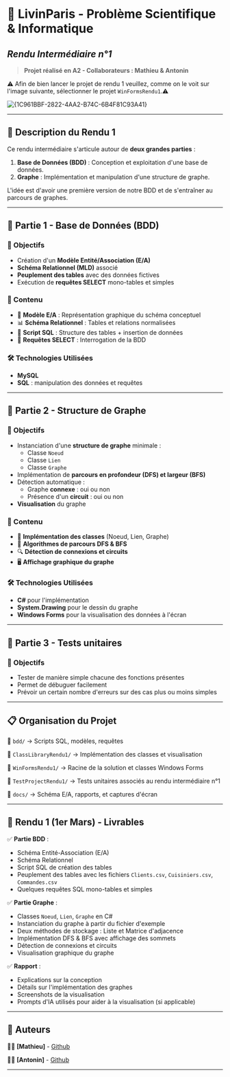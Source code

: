 # 📌 LivinParis - Problème Scientifique & Informatique
## _Rendu Intermédiaire n°1_
> **Projet réalisé en A2 - Collaborateurs : Mathieu & Antonin**
> 
⚠️ Afin de bien lancer le projet de rendu 1 veuillez, comme on le voit sur l'image suivante, sélectionner le projet `WinFormsRendu1`.⚠️
> 
![{1C961BBF-2822-4AA2-B74C-6B4F81C93A41}](https://github.com/user-attachments/assets/75aa0fcd-10cb-48f0-9d8a-f8fcc1c8949b)

---

## 🚀 Description du Rendu 1
Ce rendu intermédiaire s'articule autour de **deux grandes parties** :
1. **Base de Données (BDD)** : Conception et exploitation d'une base de données.
2. **Graphe** : Implémentation et manipulation d'une structure de graphe.

L'idée est d'avoir une première version de notre BDD et de s'entraîner au parcours de graphes.

---

## 📂 Partie 1 - Base de Données (BDD)

### 🎯 Objectifs
- Création d'un **Modèle Entité/Association (E/A)**
- **Schéma Relationnel (MLD)** associé
- **Peuplement des tables** avec des données fictives
- Exécution de **requêtes SELECT** mono-tables et simples

### 📌 Contenu
- 📄 **Modèle E/A** : Représentation graphique du schéma conceptuel
- 📊 **Schéma Relationnel** : Tables et relations normalisées
- 📜 **Script SQL** : Structure des tables + insertion de données
- 🔎 **Requêtes SELECT** : Interrogation de la BDD

### 🛠 Technologies Utilisées
- **MySQL**
- **SQL** : manipulation des données et requêtes

---

## 📂 Partie 2 - Structure de Graphe

### 🎯 Objectifs
- Instanciation d'une **structure de graphe** minimale :
  - Classe `Noeud`
  - Classe `Lien`
  - Classe `Graphe`
- Implémentation de **parcours en profondeur (DFS) et largeur (BFS)**
- Détection automatique :
  - Graphe **connexe** : oui ou non
  - Présence d'un **circuit** : oui ou non
- **Visualisation** du graphe

### 📌 Contenu
- 📜 **Implémentation des classes** (Noeud, Lien, Graphe)
- 🔄 **Algorithmes de parcours DFS & BFS**
- 🔍 **Détection de connexions et circuits**
- 🖥 **Affichage graphique du graphe**

### 🛠 Technologies Utilisées
- **C#** pour l'implémentation
- **System.Drawing** pour le dessin du graphe
- **Windows Forms** pour la visualisation des données à l'écran

---

## 📂 Partie 3 - Tests unitaires
### 🎯 Objectifs
- Tester de manière simple chacune des fonctions présentes
- Permet de débuguer facilement
- Prévoir un certain nombre d'erreurs sur des cas plus ou moins simples

---

## 📋 Organisation du Projet

📁 `bdd/` → Scripts SQL, modèles, requêtes

📁 `ClassLibraryRendu1/` → Implémentation des classes et visualisation

📁 `WinFormsRendu1/` → Racine de la solution et classes Windows Forms

📁 `TestProjectRendu1/` → Tests unitaires associés au rendu intermédiaire n°1

📁 `docs/` → Schéma E/A, rapports, et captures d'écran

---

## 📅 Rendu 1 (1er Mars) - Livrables

✅ **Partie BDD** :
- Schéma Entité-Association (E/A)
- Schéma Relationnel
- Script SQL de création des tables
- Peuplement des tables avec les fichiers `Clients.csv`, `Cuisiniers.csv`, `Commandes.csv`
- Quelques requêtes SQL mono-tables et simples

✅ **Partie Graphe** :
- Classes `Noeud`, `Lien`, `Graphe` en C#
- Instanciation du graphe à partir du fichier d'exemple
- Deux méthodes de stockage : Liste et Matrice d'adjacence
- Implémentation DFS & BFS avec affichage des sommets
- Détection de connexions et circuits
- Visualisation graphique du graphe

✅ **Rapport** :
- Explications sur la conception
- Détails sur l'implémentation des graphes
- Screenshots de la visualisation
- Prompts d'IA utilisés pour aider à la visualisation (si applicable)

---

## 👥 Auteurs
👨‍💻 **[Mathieu]** - [Github](https://github.com/Thieuthieu77)

👩‍💻 **[Antonin]** - [Github](https://github.com/Blatahead)

---
